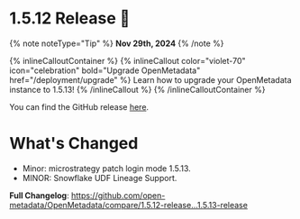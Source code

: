 # 1.5.12 Release 🎉

{% note noteType="Tip" %}
**Nov 29th, 2024**
{% /note %}

{% inlineCalloutContainer %}
{% inlineCallout
color="violet-70"
icon="celebration"
bold="Upgrade OpenMetadata"
href="/deployment/upgrade" %}
Learn how to upgrade your OpenMetadata instance to 1.5.13!
{% /inlineCallout %}
{% /inlineCalloutContainer %}

You can find the GitHub release [here](https://github.com/open-metadata/OpenMetadata/releases/tag/1.5.13-release).

# What's Changed

- Minor: microstrategy patch login mode 1.5.13.
- MINOR: Snowflake UDF Lineage Support.

**Full Changelog**: https://github.com/open-metadata/OpenMetadata/compare/1.5.12-release...1.5.13-release